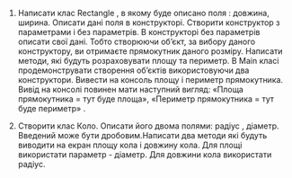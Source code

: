 1. Написати клас Rectangle , в якому буде описано поля : довжина, ширина. Описати дані поля в конструкторі.
Створити конструктор з параметрами і без параметрів. В конструкторі без параметрів описати свої дані. 
Тобто створюючи об’єкт, за вибору даного конструктору, ви отримаєте прямокутник даного розміру. 
Написати методи, які будуть розраховувати площу та периметр. В Main класі продемонструвати створення об’єктів використовуючи два 
конструктори. Вивести на консоль площу і периметр прямокутника. Вивід на консолі повинен мати наступний вигляд:
«Площа прямокутника = тут буде площа», «Периметр прямокутника = тут буде периметр» .

2. Створити клас Коло. Описати його двома полями: радіус , діаметр. Введений може бути дробовим.Написати два методи які будуть виводити на екран площу кола і довжину кола. Для площі використати параметр - діаметр. Для довжини кола використати радіус. 	 

